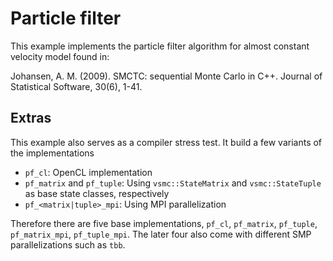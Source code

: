 # Particle filter

This example implements the particle filter algorithm for almost constant
velocity model found in:

Johansen, A. M. (2009). SMCTC: sequential Monte Carlo in C++. Journal of
Statistical Software, 30(6), 1-41.

## Extras

This example also serves as a compiler stress test. It build a few variants of
the implementations

- `pf_cl`: OpenCL implementation
- `pf_matrix` and `pf_tuple`: Using `vsmc::StateMatrix` and `vsmc::StateTuple`
  as base state classes, respectively
- `pf_<matrix|tuple>_mpi`: Using MPI parallelization

Therefore there are five base implementations, `pf_cl`, `pf_matrix`,
`pf_tuple`, `pf_matrix_mpi`, `pf_tuple_mpi`. The later four also come with
different SMP parallelizations such as `tbb`.
